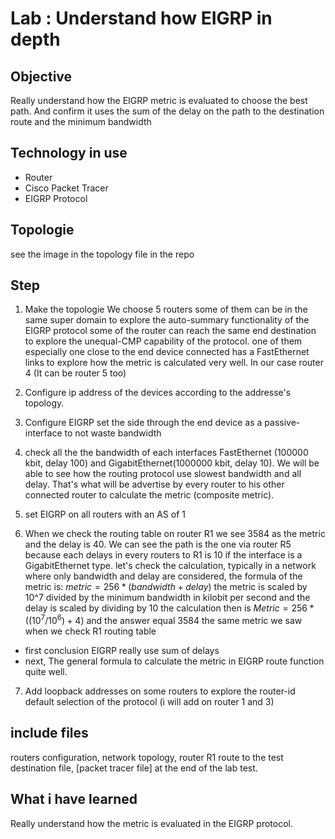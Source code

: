 # Lab : Understand how EIGRP in depth

## Objective
Really understand how the EIGRP metric is evaluated to choose the best path. And confirm it uses the sum of the delay on the path to the destination route and the minimum bandwidth

## Technology in use
- Router
- Cisco Packet Tracer
- EIGRP Protocol


## Topologie
see the image in the topology file in the repo

## Step
1. Make the topologie
We choose 5 routers some of them can be in the same super domain to explore the auto-summary functionality of the EIGRP protocol some of the router can reach the same end destination to explore the unequal-CMP capability of the protocol. one of them especially one close to the end device connected has a FastEthernet links to explore how the metric is calculated very well. In our case router 4 (It can be router 5 too)

2. Configure ip address of the devices according to the addresse's topology. 


3. Configure EIGRP set the side through the end device as a passive-interface to not waste bandwidth

4. check all the the bandwidth of each interfaces FastEthernet (100000 kbit, delay 100) and GigabitEthernet(1000000 kbit, delay 10). We will be able to see how the routing protocol use slowest bandwidth and all delay. That's what will be advertise by every router to his other connected router to calculate the metric (composite metric).

5. set EIGRP on all routers with an AS of 1

6. When we check the routing table on router R1 we see 3584 as the metric and the delay is 40. We can see the path is the one via router R5 because each delays in every routers to R1 is 10 if the interface is a GigabitEthernet type. let's check the calculation, typically in a network where only bandwidth and delay are considered, the formula of the metric is: 
$metric = 256 * ( bandwidth + delay )$
the metric is scaled by 10^7 divided by the minimum bandwidth in kilobit per second and the delay is scaled by dividing by 10
the calculation then is $Metric = 256 * ((10^7/10^6) + 4)$
and the answer equal 3584 the same metric we saw when we check R1 routing table

- first conclusion EIGRP really use sum of delays
- next, The general formula to calculate the metric in EIGRP route function quite well.

7. Add loopback addresses on some routers to explore the router-id default selection of the protocol (i will add on router 1 and 3)

## include files
routers configuration, 
network topology, 
router R1 route to the test destination file,
[packet tracer file] at the end of the lab test.



## What i have learned
Really understand how the metric is evaluated in the EIGRP protocol.

